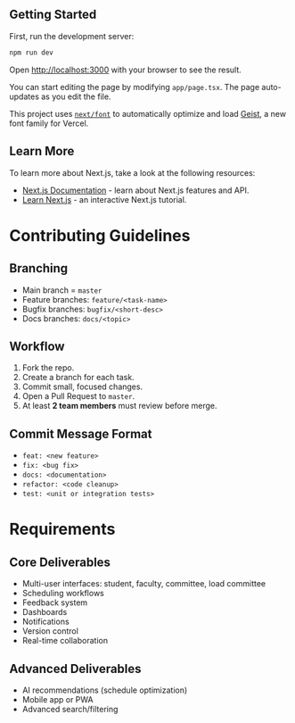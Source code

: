 ## Getting Started

First, run the development server:

```bash
npm run dev
```

Open [http://localhost:3000](http://localhost:3000) with your browser to see the result.

You can start editing the page by modifying `app/page.tsx`. The page auto-updates as you edit the file.

This project uses [`next/font`](https://nextjs.org/docs/app/building-your-application/optimizing/fonts) to automatically optimize and load [Geist](https://vercel.com/font), a new font family for Vercel.

## Learn More

To learn more about Next.js, take a look at the following resources:

- [Next.js Documentation](https://nextjs.org/docs) - learn about Next.js features and API.
- [Learn Next.js](https://nextjs.org/learn) - an interactive Next.js tutorial.

# Contributing Guidelines

## Branching

- Main branch = `master`
- Feature branches: `feature/<task-name>`
- Bugfix branches: `bugfix/<short-desc>`
- Docs branches: `docs/<topic>`

## Workflow

1. Fork the repo.
2. Create a branch for each task.
3. Commit small, focused changes.
4. Open a Pull Request to `master`.
5. At least **2 team members** must review before merge.

## Commit Message Format

- `feat: <new feature>`
- `fix: <bug fix>`
- `docs: <documentation>`
- `refactor: <code cleanup>`
- `test: <unit or integration tests>`

# Requirements

## Core Deliverables

- Multi-user interfaces: student, faculty, committee, load committee
- Scheduling workflows
- Feedback system
- Dashboards
- Notifications
- Version control
- Real-time collaboration

## Advanced Deliverables

- AI recommendations (schedule optimization)
- Mobile app or PWA
- Advanced search/filtering
